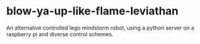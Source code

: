 # blow-ya-up-like-flame-leviathan
An alternative controlled lego mindstorm robot, using a python server on a raspberry pi and diverse control schemes.
